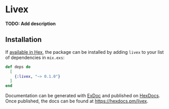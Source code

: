 # Livex

**TODO: Add description**

## Installation

If [available in Hex](https://hex.pm/docs/publish), the package can be installed
by adding `livex` to your list of dependencies in `mix.exs`:

```elixir
def deps do
  [
    {:livex, "~> 0.1.0"}
  ]
end
```

Documentation can be generated with [ExDoc](https://github.com/elixir-lang/ex_doc)
and published on [HexDocs](https://hexdocs.pm). Once published, the docs can
be found at <https://hexdocs.pm/livex>.


